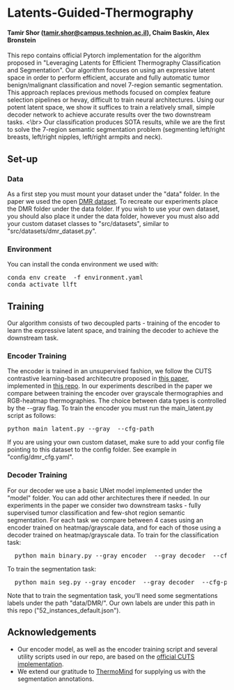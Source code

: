 # Latents-Guided-Thermography
#### Tamir Shor (tamir.shor@campus.technion.ac.il), Chaim Baskin, Alex Bronstein
This repo contains official Pytorch implementation for the algorithm proposed in "Leveraging Latents for Efficient Thermography Classification and Segmentation".
Our algorithm focuses on using an expressive latent space in order to perform efficient, accurate and fully automatic tumor benign/malignant classification and novel 7-region semantic segmentation. This approach replaces previous methods focused on complex feature selection pipelines or hevay, difficult to train neural architectures. Using our potent latent space, we show it suffices to train a relatively small, simple decoder network to achieve accurate results over the two downstream tasks. <\br>
Our classification produces SOTA results, while we are the first to solve the 7-region semantic segmentation problem (segmenting left/right breasts, left/right nipples, left/right armpits and neck).

## Set-up
### Data
As a first step you must mount your dataset under the "data" folder. In the paper we used the open [DMR dataset](https://visual.ic.uff.br/dmi/). To recreate our experiments place the DMR folder under the data folder. 
If you wish to use your own dataset, you should also place it under the data folder, however you must also add your custom dataset classes to "src/datasets", similar to "src/datasets/dmr_dataset.py".

### Environment
You can install the conda environment we used with:
<pre>
conda env create  -f environment.yaml
conda activate llft
</pre>

## Training
Our algorithm consists of two decoupled parts - training of the encoder to learn the expressive latent space, and training the decoder to achieve the downstream task.

### Encoder Training
The encoder is trained in an unsupervised fashion, we follow the CUTS contrastive learning-based architecutre proposed in [this paper](https://arxiv.org/abs/2209.11359), implemented in [this repo]([https://arxiv.org/abs/2209.11359](https://github.com/ChenLiu-1996/CUTS)).
In our experiments described in the paper we compare between training the encoder over grayscale thermographies and RGB-heatmap thermographies. The choice between data types is controlled by the --gray flag.
To train the encoder you must run the main_latent.py script as follows:
<pre>
python main_latent.py --gray <if set, train over grayscale data> --cfg-path <path to folder containing config yaml files. ./config by default>
</pre>
If you are using your own custom dataset, make sure to add your config file pointing to this dataset to the config folder. See example in "config/dmr_cfg.yaml".

### Decoder Training
For our decoder we use a basic UNet model implemented under the "model" folder. You can add other architectures there if needed.
In our experiments in the paper we consider two downstream tasks - fully supervised tumor classification and few-shot region semantic segmentation.
For each task we compare between 4 cases using an encoder trained on heatmap/grayscale data, and for each of those using a decoder trained on heatmap/grayscale data.
To train for the classification task:
<pre>
  python main_binary.py --gray_encoder <If set, use encoder trained on grayscale data, else heatmap data> --gray_decoder <if set, use decoder trained on grayscale data, else heatmap data> --cfg-path <path to config folder, "./config" by default> --encoder-ckpt-root <path to folder containing the folders dmr_runs and dmr_runs_gray, containing the respective trained encoder checkpoints>
</pre>

To train the segmentation task:
<pre>
  python main_seg.py --gray_encoder <If set, use encoder trained on grayscale data, else heatmap data> --gray_decoder <if set, use decoder trained on grayscale data, else heatmap data> --cfg-path <path to config folder, "./config" by default> --encoder-ckpt-root <path to folder containing the folders dmr_runs and dmr_runs_gray, containing the respective trained encoder checkpoints>
</pre>
Note that to train the segmentation task, you'll need some segmentations labels under the path "data/DMR/". Our own labels are under this path in this repo ("52_instances_default.json").

## Acknowledgements
 - Our encoder model, as well as the encoder training script and several utility scripts used in our repo, are based on the [official CUTS implementation](https://github.com/ChenLiu-1996/CUTS).
 - We extend our gratitude to [ThermoMind](https://www.thermomind.io/) for supplying us with the segmentation annotations. 
